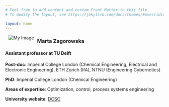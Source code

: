 ```yaml
---
# Feel free to add content and custom Front Matter to this file.
# To modify the layout, see https://jekyllrb.com/docs/themes/#overriding-theme-defaults

layout: home
---
```


<!-- ![Photo](/assets/martaz2023.jpg) -->
<img align="left" src="/assets/FunPhoto.jpg" alt="My Image"  hspace="10"> <h3>Marta Zagorowska</h3>
<h4>Assistant professor at TU Delft</h4>

**Post-doc**: Imperial College London (Chemical Engineering, Electrical and Electronic Engineering), ETH Zurich (IfA), NTNU (Engineering Cybernetics)

**PhD**: Imperial College London (Chemical Engineering)

**Areas of expertise**: Optimization, control, process systems engineering

**University website**: [DCSC](https://www.tudelft.nl/staff/m.a.zagorowska/?cHash=4017a62fa79f9af7327d078544a99c2f)
